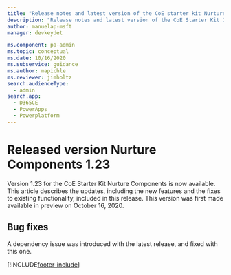 ```yaml
---
title: "Release notes and latest version of the CoE starter kit Nurture Components 1.23 | MicrosoftDocs"
description: "Release notes and latest version of the CoE Starter Kit 1.23."
author: manuelap-msft
manager: devkeydet

ms.component: pa-admin
ms.topic: conceptual
ms.date: 10/16/2020
ms.subservice: guidance
ms.author: mapichle
ms.reviewer: jimholtz
search.audienceType: 
  - admin
search.app: 
  - D365CE
  - PowerApps
  - Powerplatform
---
```


# Released version Nurture Components 1.23

Version 1.23 for the CoE Starter Kit Nurture Components is now available. This article describes the updates, including the new features and the fixes to existing functionality, included in this release. This version was first made available in preview on October 16, 2020.

## Bug fixes

A dependency issue was introduced with the latest release, and fixed with this one.

[!INCLUDE[footer-include](../../../includes/footer-banner.md)]